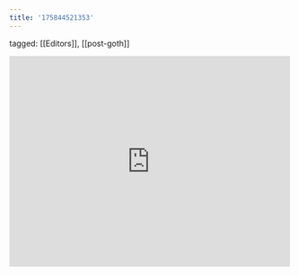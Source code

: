 ```yaml
---
title: '175844521353'
---
```

tagged: [[Editors]], [[post-goth]]
<iframe allow="accelerometer; autoplay; clipboard-write; encrypted-media; gyroscope; picture-in-picture" allowfullscreen="" frameborder="0" height="375" id="youtube_iframe" src="https://www.youtube.com/embed/Wq4tyDRhU_4?feature=oembed&amp;enablejsapi=1&amp;origin=https://safe.txmblr.com&amp;wmode=opaque" width="500"></iframe>